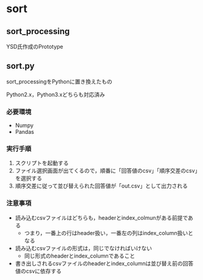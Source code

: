 # sort

## sort_processing
YSD氏作成のPrototype

## sort.py
sort_processingをPythonに置き換えたもの

Python2.x，Python3.xどちらも対応済み

### 必要環境
* Numpy
* Pandas

### 実行手順
1. スクリプトを起動する
2. ファイル選択画面が出てくるので，順番に「回答値のcsv」「順序交差のcsv」を選択する
3. 順序交差に従って並び替えられた回答値が「out.csv」として出力される

### 注意事項
* 読み込むcsvファイルはどちらも，headerとindex_colmunがある前提である
	* つまり，一番上の行はheader扱い，一番左の列はindex_column扱いとなる
* 読み込むcsvファイルの形式は，同じでなければいけない
	* 同じ形式のheaderとindex_columnであること
* 書き出しされるcsvファイルのheaderとindex_columnは並び替え前の回答値のcsvに依存する